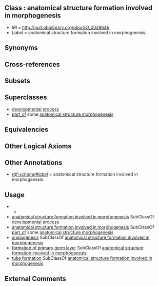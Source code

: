 
## Class : anatomical structure formation involved in morphogenesis

 * *IRI* = http://purl.obolibrary.org/obo/GO_0048646
 * *Label* = anatomical structure formation involved in morphogenesis

## Synonyms


## Cross-references


## Subsets


## Superclasses

 * [developmental process](../../GO/02/GO_0032502.md)
 * [part_of](../../BFO/50/BFO_0000050.md) some [anatomical structure morphogenesis](../../GO/53/GO_0009653.md)

## Equivalencies


## Other Logical Axioms


## Other Annotations

 * *[rdf-schema#label](../../el/rdf-schema#label.md)* = anatomical structure formation involved in morphogenesis

## Usage

 * -
 * [anatomical structure formation involved in morphogenesis](../../GO/46/GO_0048646.md) SubClassOf [developmental process](../../GO/02/GO_0032502.md)
 * [anatomical structure formation involved in morphogenesis](../../GO/46/GO_0048646.md) SubClassOf [part_of](../../BFO/50/BFO_0000050.md) some [anatomical structure morphogenesis](../../GO/53/GO_0009653.md)
 * [angiogenesis](../../GO/25/GO_0001525.md) SubClassOf [anatomical structure formation involved in morphogenesis](../../GO/46/GO_0048646.md)
 * [formation of primary germ layer](../../GO/04/GO_0001704.md) SubClassOf [anatomical structure formation involved in morphogenesis](../../GO/46/GO_0048646.md)
 * [tube formation](../../GO/48/GO_0035148.md) SubClassOf [anatomical structure formation involved in morphogenesis](../../GO/46/GO_0048646.md)

## External Comments

